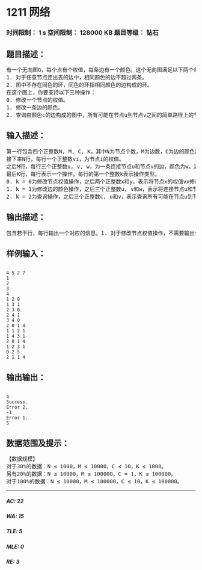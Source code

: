 # 1211 网络   
### 时间限制： 1 s     空间限制： 128000 KB     题目等级： 钻石  
## 题目描述：  

<pre>
有一个无向图G，每个点有个权值，每条边有一个颜色。这个无向图满足以下两个条件：  
1. 对于任意节点连出去的边中，相同颜色的边不超过两条。  
2. 图中不存在同色的环，同色的环指相同颜色的边构成的环。  
在这个图上，你要支持以下三种操作：  
0. 修改一个节点的权值。  
1. 修改一条边的颜色。  
2. 查询由颜色c的边构成的图中，所有可能在节点u到节点v之间的简单路径上的节点的权值的最大值。
</pre>
  
  
## 输入描述：  

<pre>
第一行包含四个正整数N, M, C, K，其中N为节点个数，M为边数，C为边的颜色数，K为操作数。  
接下来N行，每行一个正整数vi，为节点i的权值。  
之后M行，每行三个正整数u, v, w，为一条连接节点u和节点v的边，颜色为w。满足1 ≤ u, v ≤ N，0 ≤ w < C，保证u ≠ v，且任意两个节点之间最多存在一条边(无论颜色)。  
最后K行，每行表示一个操作。每行的第一个整数k表示操作类型。  
0. k = 0为修改节点权值操作，之后两个正整数x和y，表示将节点x的权值vx修改为y。  
1. k = 1为修改边的颜色操作，之后三个正整数u, v和w，表示将连接节点u和节点v的边的颜色修改为颜色w。满足0 ≤ w < C。  
2. k = 2为查询操作，之后三个正整数c, u和v，表示查询所有可能在节点u到节点v之间的由颜色c构成的简单路径上的节点的权值的最大值。如果不存在u和v之间不存在由颜色c构成的路径，那么输出“-1”。
</pre>
  
  
## 输出描述：  

<pre>
包含若干行，每行输出一个对应的信息。1. 对于修改节点权值操作，不需要输出信息。2. 对于修改边的颜色操作，按以下几类输出：a) 若不存在连接节点u和节点v的边，输出“No such edge.”。b) 若修改后不满足条件1，不修改边的颜色，并输出“Error 1.”。c) 若修改后不满足条件2，不修改边的颜色，并输出“Error 2.”。d) 其他情况，成功修改边的颜色，并输出“Success.”。输出满足条件的第一条信息即可，即若同时满足b和c，则只需要输出“Error 1.”。3. 对于查询操作，直接输出一个整数。 第 5
</pre>
  
  
## 样例输入：  

<pre><code>
4 5 2 7  
1  
2  
3  
4  
1 2 0  
1 3 1  
2 3 0  
2 4 1  
3 4 0  
2 0 1 4  
1 1 2 1  
1 4 3 1  
2 0 1 4  
1 2 3 1  
0 2 5  
2 1 1 4
</code></pre>
  
  
## 输出输出：  

<pre><code>
4  
Success.  
Error 2.  
-1  
Error 1.  
5
</code></pre>
  
  
## 数据范围及提示：  

<pre>
【数据规模】  
对于30%的数据：N ≤ 1000，M ≤ 10000，C ≤ 10，K ≤ 1000。  
另有20%的数据：N ≤ 10000，M ≤ 100000，C = 1，K ≤ 100000。  
对于100%的数据：N ≤ 10000，M ≤ 100000，C ≤ 10，K ≤ 100000。
</pre>
  
  
***  

##### AC: 22  
##### WA: 15  
##### TLE: 5  
##### MLE: 0  
##### RE: 3  
